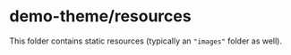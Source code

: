 # demo-theme/resources

This folder contains static resources (typically an `"images"` folder as well).
